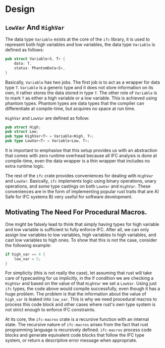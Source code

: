 # Design


## `LowVar` And `HighVar`

The data type `Variable` exists at the core of the `ifc` library, it is used to represent both high variables and low variables, the data type `Variable` is defined as follows:

```rust
pub struct Variable<S, T> {
    data: T,
    status: PhantomData<S>,
}
```
Basically, `Variable` has two jobs. The first job is to act as a wrapper for data type `T`. `Variable` is a generic type and it does not store information on its own, it rather stores the data stored in type `T`. The other role of `Variable` is to mark `T` as either a high variable or a low variable. This is achieved using phantom types. Phantom types are data types that the compiler can differentiate at compile-time, but acquires no space at run time.

`HighVar` and `LowVar` are defined as follow:

```rust
pub struct High;
pub struct Low;
pub type HighVar<T> = Variable<High, T>;
pub type LowVar<T> = Variable<Low, T>;
```

It is important to emphasise that this setup provides us with an abstraction that comes with zero runtime overhead because all IFC analysis is done at compile-time, even the data wrapper is a thin wrapper that includes no extra runtime logic.

The rest of the `ifc` crate provides conveniences for dealing with `HighVar` and `LowVar`. Basically, `ifc` implements logic using binary operations, unary operations, and some type castings on both `LowVar` and `HighVar`. These conveniences are in the form of implementing popular rust traits that are A) Safe for IFC systems B) very useful for software development.


## Motivating The Need For Procedural Macros.

One might be falsely lead to think that simply having types for high variable and low variable is sufficient to fully enforce IFC. After all, we can only assign low variables to low variables, high variables to high variables, and cast low variables to high ones.
To show that this is not the case, consider the following example:

```rust
if high_var == 4 {
    low_var = 5;
}
```

For simplicity (this is not really the case), let assuming that rust will take care of typecasting for us implicitly, in the if condition we are checking a `HighVar` and based on the value of that `HighVar` we set a `LowVar`. Using just `ifc` types, the code above would compile successfully, even though it has a huge problem. The problem is that the information about the value of `high_var` is leaked into `low_var`. This is why we need procedural macros to process this code block and other cases where rust's own type system is not strict enough to enforce IFC constraints.


At its core, the `ifc-macros` crate is a recursive function with an internal state. The recursive nature of `ifc-macros` arises from the fact that rust programming language is recursively defined. `ifc-macros` process code blocks and generate equivalent code blocks that follow the IFC type system, or return a descriptive error message when appropriate.